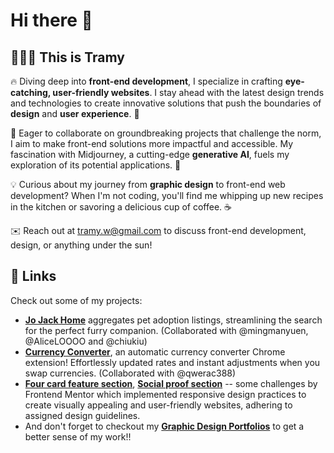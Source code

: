 # Hi there 👋

## 🧑🏻‍💻 This is Tramy

🔥 Diving deep into **front-end development**, I specialize in crafting **eye-catching, user-friendly websites**. I stay ahead with the latest design trends and technologies to create innovative solutions that push the boundaries of **design** and **user experience**. 🚀

🌟 Eager to collaborate on groundbreaking projects that challenge the norm, I aim to make front-end solutions more impactful and accessible. My fascination with Midjourney, a cutting-edge **generative AI**, fuels my exploration of its potential applications. 🤖

💡 Curious about my journey from **graphic design** to front-end web development? When I'm not coding, you'll find me whipping up new recipes in the kitchen or savoring a delicious cup of coffee. ☕️

✉️ Reach out at tramy.w@gmail.com to discuss front-end development, design, or anything under the sun!

## 🔗 Links

Check out some of my projects:
-   [**Jo Jack Home**](https://final-project-jo-jack-home.vercel.app/) aggregates pet adoption listings, streamlining the search for the perfect furry companion. (Collaborated with @mingmanyuen, @AliceLOOOO and @chiukiu)
-   [**Currency Converter**](https://currency-converter-black-nine.vercel.app), an automatic currency converter Chrome extension! Effortlessly updated rates and instant adjustments when you swap currencies. (Collaborated with @qwerac388)
-   [**Four card feature section**](https://vercel.com/tramys-projects/project3-four-card-feature-section-master), [**Social proof section**](https://project2-social-proof-section-master.vercel.app) -- some challenges by Frontend Mentor which implemented responsive design practices to create visually appealing and user-friendly websites, adhering to assigned design guidelines.
-   And don't forget to checkout my [**Graphic Design Portfolios**](https://tramyw.com) to get a better sense of my work!!




